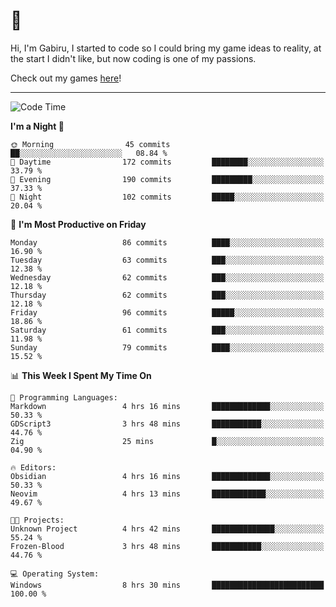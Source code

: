 # 🐀

Hi, I'm Gabiru, I started to code so I could bring my game ideas to reality, at the start I didn't like, but now coding is one of my passions.

Check out my games [here](https://gabiru.art/projetos/)!

---

<!--START_SECTION:waka-->
![Code Time](http://img.shields.io/badge/Code%20Time-283%20hrs%2023%20mins-blue)

**I'm a Night 🦉** 

```text
🌞 Morning                45 commits          ██░░░░░░░░░░░░░░░░░░░░░░░   08.84 % 
🌆 Daytime                172 commits         ████████░░░░░░░░░░░░░░░░░   33.79 % 
🌃 Evening                190 commits         █████████░░░░░░░░░░░░░░░░   37.33 % 
🌙 Night                  102 commits         █████░░░░░░░░░░░░░░░░░░░░   20.04 % 
```
📅 **I'm Most Productive on Friday** 

```text
Monday                   86 commits          ████░░░░░░░░░░░░░░░░░░░░░   16.90 % 
Tuesday                  63 commits          ███░░░░░░░░░░░░░░░░░░░░░░   12.38 % 
Wednesday                62 commits          ███░░░░░░░░░░░░░░░░░░░░░░   12.18 % 
Thursday                 62 commits          ███░░░░░░░░░░░░░░░░░░░░░░   12.18 % 
Friday                   96 commits          █████░░░░░░░░░░░░░░░░░░░░   18.86 % 
Saturday                 61 commits          ███░░░░░░░░░░░░░░░░░░░░░░   11.98 % 
Sunday                   79 commits          ████░░░░░░░░░░░░░░░░░░░░░   15.52 % 
```


📊 **This Week I Spent My Time On** 

```text
💬 Programming Languages: 
Markdown                 4 hrs 16 mins       █████████████░░░░░░░░░░░░   50.33 % 
GDScript3                3 hrs 48 mins       ███████████░░░░░░░░░░░░░░   44.76 % 
Zig                      25 mins             █░░░░░░░░░░░░░░░░░░░░░░░░   04.90 % 

🔥 Editors: 
Obsidian                 4 hrs 16 mins       █████████████░░░░░░░░░░░░   50.33 % 
Neovim                   4 hrs 13 mins       ████████████░░░░░░░░░░░░░   49.67 % 

🐱‍💻 Projects: 
Unknown Project          4 hrs 42 mins       ██████████████░░░░░░░░░░░   55.24 % 
Frozen-Blood             3 hrs 48 mins       ███████████░░░░░░░░░░░░░░   44.76 % 

💻 Operating System: 
Windows                  8 hrs 30 mins       █████████████████████████   100.00 % 
```


<!--END_SECTION:waka-->
